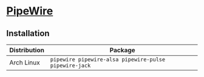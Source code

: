 # [PipeWire](https://pipewire.org/)

## Installation

| Distribution | Package                                               |
| ------------ | ----------------------------------------------------- |
| Arch Linux   | `pipewire pipewire-alsa pipewire-pulse pipewire-jack` |
